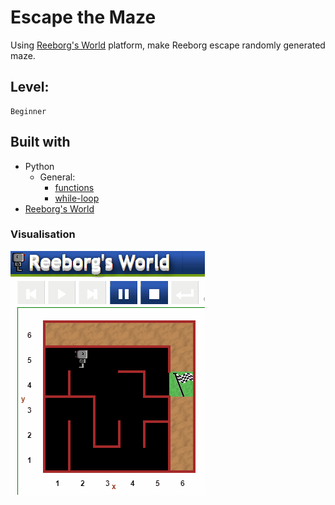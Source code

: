 # Escape the Maze

Using [Reeborg's World](https://reeborg.ca/reeborg.html?lang=en&mode=python&menu=worlds%2Fmenus%2Freeborg_intro_en.json&name=Maze&url=worlds%2Ftutorial_en%2Fmaze1.json) platform, make Reeborg escape randomly generated maze.

## Level:
    Beginner

## Built with
* Python
    - General:
        - [functions](https://docs.python.org/2.0/ref/function.html)
        - [while-loop](https://docs.python.org/3/reference/compound_stmts.html#while)
* [Reeborg's World](https://reeborg.ca/index_en.html)

### Visualisation

![](visualisation.gif)
